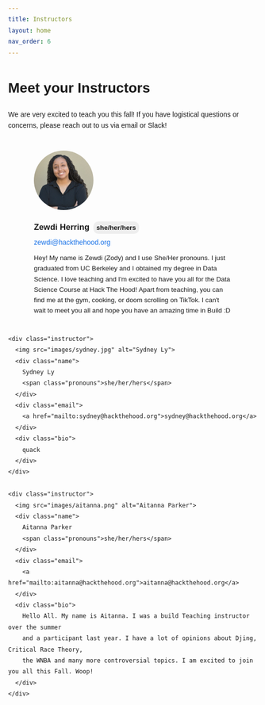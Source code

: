 ```yaml
---
title: Instructors
layout: home
nav_order: 6
---
```

<h1>Meet your Instructors</h1>  


<html lang="en">
<head>
  <meta charset="UTF-8">
  <title>Meet the Instructors</title>
  <style>
    body {
      font-family: Arial, sans-serif;
      margin: 40px;
      line-height: 1.6;
    }

    h2 {
      color: #1a73e8;
    }

    .instructors {
      display: flex;
      justify-content: space-around;
      flex-wrap: wrap;
      margin-top: 20px;
    }

    .instructor {
      max-width: 400px;
      text-align: left;
      margin: 20px;
    }

    .instructor img {
      width: 120px;
      height: 120px;
      border-radius: 50%;
      object-fit: cover;
      margin-bottom: 10px;
    }

    .name {
      font-weight: bold;
      font-size: 1.2em;
      display: flex;
      align-items: center;
      margin: 5px 0;
    }

    .pronouns {
      background: #eee;
      border-radius: 10px;
      font-size: 0.8em;
      padding: 2px 6px;
      margin-left: 8px;
    }

    .email a {
      color: #1a73e8;
      text-decoration: none;
    }

    .email a:hover {
      text-decoration: underline;
    }

    .bio {
      margin-top: 10px;
      font-size: 0.95em;
    }
  </style>
</head>
<body>
  <p>
    We are very excited to teach you this fall! If you have logistical questions or concerns,
    please reach out to us via email or Slack!
  </p>

  <div class="instructors">
    <div class="instructor">
      <img src="images/zewdi.jpeg" alt="Zewdi Herring">
      <div class="name">
        Zewdi Herring
        <span class="pronouns">she/her/hers</span>
      </div>
      <div class="email">
        <a href="mailto:zewdi@hackthehood.org">zewdi@hackthehood.org</a>
      </div>
      <div class="bio">
        Hey! My name is Zewdi (Zody) and I use She/Her pronouns. I just graduated from UC Berkeley 
        and I obtained my degree in Data Science. I love teaching and I'm excited to have you all for 
        the Data Science Course at Hack The Hood! Apart from teaching, you can find me at the gym, cooking, 
        or doom scrolling on TikTok. I can't wait to meet you all and hope you have an amazing time in Build :D
      </div>
    </div>

    <div class="instructor">
      <img src="images/sydney.jpg" alt="Sydney Ly">
      <div class="name">
        Sydney Ly
        <span class="pronouns">she/her/hers</span>
      </div>
      <div class="email">
        <a href="mailto:sydney@hackthehood.org">sydney@hackthehood.org</a>
      </div>
      <div class="bio">
        quack
      </div>
    </div>

    <div class="instructor">
      <img src="images/aitanna.png" alt="Aitanna Parker">
      <div class="name">
        Aitanna Parker
        <span class="pronouns">she/her/hers</span>
      </div>
      <div class="email">
        <a href="mailto:aitanna@hackthehood.org">aitanna@hackthehood.org</a>
      </div>
      <div class="bio">
        Hello All. My name is Aitanna. I was a build Teaching instructor over the summer 
        and a participant last year. I have a lot of opinions about Djing, Critical Race Theory,  
        the WNBA and many more controversial topics. I am excited to join you all this Fall. Woop!
      </div>
    </div>
  </div>
</body>
</html>
